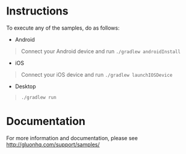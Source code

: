 # Instructions
To execute any of the samples, do as follows:

* Android
> Connect your Android device and run `./gradlew androidInstall`
* iOS
> Connect your iOS device and run `./gradlew launchIOSDevice`
* Desktop
> `./gradlew run`

# Documentation

For more information and documentation, please see http://gluonhq.com/support/samples/


